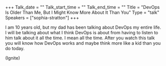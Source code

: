 +++
Talk_date = ""
Talk_start_time = ""
Talk_end_time = ""
Title = "DevOps Is Older Than Me, But I Might Know More About It Than You"
Type = "talk"
Speakers = ["sophia-stratton"]
+++

I am 10 years old, but my dad has been talking about DevOps my entire life. I will be talking about what I think DevOps is about from having to listen to him talk about it all the time. I mean all the time. After you watch this talk you will know how DevOps works and maybe think more like a kid than you do today.

(Ignite)
